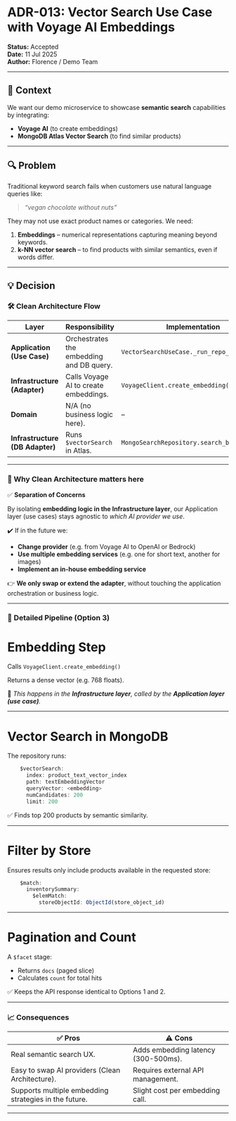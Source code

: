 # ADR-013: Vector Search Use Case with Voyage AI Embeddings

**Status:** Accepted  
**Date:** 11 Jul 2025  
**Author:** Florence / Demo Team

---

## 🎯 Context

We want our demo microservice to showcase **semantic search** capabilities by integrating:

- **Voyage AI** (to create embeddings)  
- **MongoDB Atlas Vector Search** (to find similar products)

---

## 🔍 Problem

Traditional keyword search fails when customers use natural language queries like:

> *“vegan chocolate without nuts”*

They may not use exact product names or categories. We need:

1. **Embeddings** – numerical representations capturing meaning beyond keywords.  
2. **k-NN vector search** – to find products with similar semantics, even if words differ.

---

## 💡 Decision

### 🛠️ Clean Architecture Flow

| Layer | Responsibility | Implementation |
|-------|----------------|----------------|
| **Application (Use Case)** | Orchestrates the embedding and DB query. | `VectorSearchUseCase._run_repo_query()` |
| **Infrastructure (Adapter)** | Calls Voyage AI to create embeddings. | `VoyageClient.create_embedding()` |
| **Domain** | N/A (no business logic here). | – |
| **Infrastructure (DB Adapter)** | Runs `$vectorSearch` in Atlas. | `MongoSearchRepository.search_by_vector()` |

---

### 🔑 Why Clean Architecture matters here

✅ **Separation of Concerns**

By isolating **embedding logic in the Infrastructure layer**, our Application layer (use cases) stays agnostic to *which AI provider we use*.

✔️ If in the future we:

- **Change provider** (e.g. from Voyage AI to OpenAI or Bedrock)  
- **Use multiple embedding services** (e.g. one for short text, another for images)  
- **Implement an in-house embedding service**

👉 **We only swap or extend the adapter**, without touching the application orchestration or business logic.

---

### 📝 Detailed Pipeline (Option 3)

# Embedding Step

Calls `VoyageClient.create_embedding()`

Returns a dense vector (e.g. 768 floats).

📖 *This happens in the **Infrastructure layer**, called by the **Application layer (use case)**.*

---

# Vector Search in MongoDB

The repository runs:
```js
    $vectorSearch:
      index: product_text_vector_index
      path: textEmbeddingVector
      queryVector: <embedding>
      numCandidates: 200
      limit: 200
```
✅ Finds top 200 products by semantic similarity.

---

# Filter by Store

Ensures results only include products available in the requested store:
```js
    $match:
      inventorySummary:
        $elemMatch:
          storeObjectId: ObjectId(store_object_id)
```
---

# Pagination and Count

A `$facet` stage:

- Returns `docs` (paged slice)
- Calculates `count` for total hits

✅ Keeps the API response identical to Options 1 and 2.

---

### 📈 Consequences

| ✅ Pros | ⚠️ Cons |
|---------|--------|
| Real semantic search UX. | Adds embedding latency (300-500ms). |
| Easy to swap AI providers (Clean Architecture). | Requires external API management. |
| Supports multiple embedding strategies in the future. | Slight cost per embedding call. |

---
